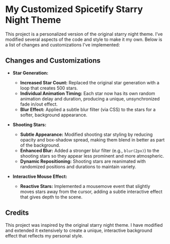 # My Customized Spicetify Starry Night Theme

This project is a personalized version of the original starry night theme. I’ve modified several aspects of the code and style to make it my own. Below is a list of changes and customizations I've implemented:

## Changes and Customizations

- **Star Generation:**
  - **Increased Star Count:** Replaced the original star generation with a loop that creates 500 stars.
  - **Individual Animation Timing:** Each star now has its own random animation delay and duration, producing a unique, unsynchronized fade in/out effect.
  - **Blur Effect:** Applied a subtle blur filter (via CSS) to the stars for a softer, background appearance.

- **Shooting Stars:**
  - **Subtle Appearance:** Modified shooting star styling by reducing opacity and box-shadow spread, making them blend in better as part of the background.
  - **Enhanced Blur:** Added a stronger blur filter (e.g., `blur(2px)`) to the shooting stars so they appear less prominent and more atmospheric.
  - **Dynamic Repositioning:** Shooting stars are reanimated with randomized positions and durations to maintain variety.

- **Interactive Mouse Effect:**
  - **Reactive Stars:** Implemented a mousemove event that slightly moves stars away from the cursor, adding a subtle interactive effect that gives depth to the scene.


## Credits

This project was inspired by the original starry night theme. I have modified and extended it extensively to create a unique, interactive background effect that reflects my personal style.
